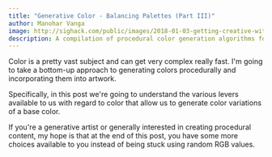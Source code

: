 ```yaml
---
title: "Generative Color - Balancing Palettes (Part III)"
author: Manohar Vanga
image: http://sighack.com/public/images/2018-01-03-getting-creative-with-perlin-noise-fields/example-4.png
description: A compilation of procedural color generation algorithms for generative art.
---
```


Color is a pretty vast subject and can get very complex really fast. I'm
going to take a bottom-up approach to generating colors procedurally and
incorporating them into artwork.

Specifically, in this post we're going to understand the various levers
available to us with regard to color that allow us to generate color
variations of a base color.

If you're a generative artist or generally interested in creating procedural
content, my hope is that at the end of this post, you have some more choices
available to you instead of being stuck using random RGB values.
